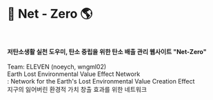 # 🌳 Net - Zero 🌎
<br>

**저탄소생활 실천 도우미, 탄소 중립을 위한 탄소 배출 관리 웹사이트 "Net-Zero"**
<br>
<br>
Team: ELEVEN (noeych, wngml02)
<br>
Earth Lost Environmental Value Effect Network
<br>
: Network for the Earth's Lost Environmental Value Creation Effect
<br>
  지구의 잃어버린 환경적 가치 창출 효과를 위한 네트워크
